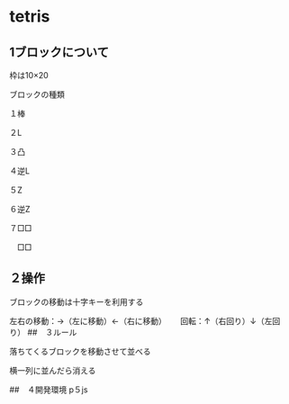 # tetris
## 1ブロックについて　
枠は10×20

ブロックの種類

１棒

２L

３凸

４逆L

５Z

６逆Z

７□□

　□□
## ２操作
ブロックの移動は十字キーを利用する

左右の移動：→（左に移動）←（右に移動）　　
回転：↑（右回り）↓（左回り）
##　３ルール

落ちてくるブロックを移動させて並べる

横一列に並んだら消える

##　４開発環境
p５js
